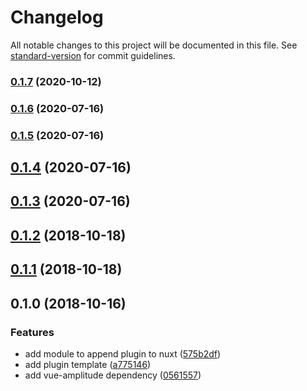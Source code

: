 # Changelog

All notable changes to this project will be documented in this file. See [standard-version](https://github.com/conventional-changelog/standard-version) for commit guidelines.

### [0.1.7](https://github.com/kgrigorian/amplitude-module/compare/v0.1.6...v0.1.7) (2020-10-12)

### [0.1.6](https://github.com/kgrigorian/amplitude-module/compare/v0.1.5...v0.1.6) (2020-07-16)

### [0.1.5](https://github.com/kgrigorian/amplitude-module/compare/v0.1.4...v0.1.5) (2020-07-16)

## [0.1.4](https://github.com/kgrigorian/amplitude-module/compare/v0.1.3...v0.1.4) (2020-07-16)

<a name="0.1.3"></a>

## [0.1.3](https://github.com/kgrigorian/amplitude-module/compare/v0.1.2...v0.1.3) (2020-07-16)

<a name="0.1.2"></a>

## [0.1.2](https://github.com/Calvin-Huang/amplitude-module/compare/v0.1.0...v0.1.2) (2018-10-18)

<a name="0.1.1"></a>

## [0.1.1](https://github.com/Calvin-Huang/amplitude-module/compare/v0.1.0...v0.1.1) (2018-10-18)

<a name="0.1.0"></a>

## 0.1.0 (2018-10-16)

### Features

- add module to append plugin to nuxt ([575b2df](https://github.com/Calvin-Huang/amplitude-module/commit/575b2df))
- add plugin template ([a775146](https://github.com/Calvin-Huang/amplitude-module/commit/a775146))
- add vue-amplitude dependency ([0561557](https://github.com/Calvin-Huang/amplitude-module/commit/0561557))
